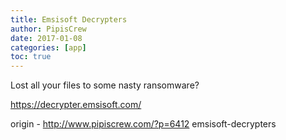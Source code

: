 ```yaml
---
title: Emsisoft Decrypters
author: PipisCrew
date: 2017-01-08
categories: [app]
toc: true
---
```


Lost all your files to some nasty ransomware?

https://decrypter.emsisoft.com/

origin - http://www.pipiscrew.com/?p=6412 emsisoft-decrypters
